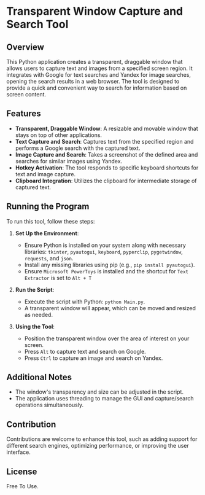 # Transparent Window Capture and Search Tool

## Overview
This Python application creates a transparent, draggable window that allows users to capture text and images from a specified screen region. It integrates with Google for text searches and Yandex for image searches, opening the search results in a web browser. The tool is designed to provide a quick and convenient way to search for information based on screen content.

## Features
- **Transparent, Draggable Window**: A resizable and movable window that stays on top of other applications.
- **Text Capture and Search**: Captures text from the specified region and performs a Google search with the captured text.
- **Image Capture and Search**: Takes a screenshot of the defined area and searches for similar images using Yandex.
- **Hotkey Activation**: The tool responds to specific keyboard shortcuts for text and image capture.
- **Clipboard Integration**: Utilizes the clipboard for intermediate storage of captured text.

## Running the Program
To run this tool, follow these steps:

1. **Set Up the Environment**:
   - Ensure Python is installed on your system along with necessary libraries: `tkinter`, `pyautogui`, `keyboard`, `pyperclip`, `pygetwindow`, `requests`, and `json`.
   - Install any missing libraries using pip (e.g., `pip install pyautogui`).
   - Ensure `Microsoft PowerToys` is installed and the shortcut for `Text Extractor` is set to `Alt + T`

2. **Run the Script**:
   - Execute the script with Python: `python Main.py`.
   - A transparent window will appear, which can be moved and resized as needed.

3. **Using the Tool**:
   - Position the transparent window over the area of interest on your screen.
   - Press `Alt` to capture text and search on Google.
   - Press `Ctrl` to capture an image and search on Yandex.

## Additional Notes
- The window's transparency and size can be adjusted in the script.
- The application uses threading to manage the GUI and capture/search operations simultaneously.

## Contribution
Contributions are welcome to enhance this tool, such as adding support for different search engines, optimizing performance, or improving the user interface.

## License
Free To Use.

